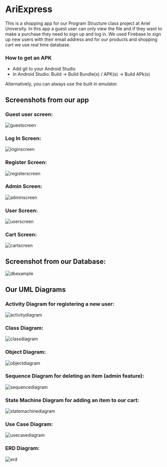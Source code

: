 # AriExpress

This is a shopping app for our Program Structure class project at Ariel University.
In this app a guest user can only view the file and if they want to make a purchase 
they need to sign up and log in.
We used Firebase to sign up new users with their email address and for our products and shopping cart we use real time database.

### How to get an APK

* Add git to your Android Studio
* In Android Studio: Build -> Build Bundle(s) / APK(s) -> Build APk(s)

Alternatively, you can always use the built in emulator.

## Screenshots from our app

### Guest user screen:

![guestscreen](https://user-images.githubusercontent.com/33173449/50595596-bb879e80-0ea9-11e9-99be-80ed808a866a.png)

### Log In Screen:

![loginscreen](https://user-images.githubusercontent.com/33173449/50595608-cc381480-0ea9-11e9-83f0-1a8fe85424a0.png)

### Register Screen:

![registerscreen](https://user-images.githubusercontent.com/33173449/50595712-39e44080-0eaa-11e9-82c9-d0a65d8aaf25.png)

### Admin Screen:

![adminscreen](https://user-images.githubusercontent.com/33173449/50595740-6304d100-0eaa-11e9-975e-7f5a801486e6.png)

### User Screen:

![userscreen](https://user-images.githubusercontent.com/33173449/50595935-25547800-0eab-11e9-8f8f-fc9aacf6c5c9.png)

### Cart Screen:

![cartscreen](https://user-images.githubusercontent.com/33173449/50595987-503ecc00-0eab-11e9-9c53-fc5f737449ae.png)


## Screenshot from our Database:

![dbexample](https://user-images.githubusercontent.com/33173449/50597728-17095a80-0eb1-11e9-9233-c30599def1df.png)

## Our UML Diagrams

### Activity Diagram for registering a new user:

![activitydiagram](https://user-images.githubusercontent.com/33173449/50595184-fa1c5980-0ea7-11e9-85d3-7a82c402da7b.png)

### Class Diagram:

![classdiagram](https://user-images.githubusercontent.com/33173449/50595204-13250a80-0ea8-11e9-9fff-b80e611be791.jpg)

### Object Diagram:

![objectdiagram](https://user-images.githubusercontent.com/33173449/50595228-27690780-0ea8-11e9-88b4-2885d4754d25.jpg)

### Sequence Diagram for deleting an item (admin feature):

![sequencediagram](https://user-images.githubusercontent.com/33173449/50595272-4a93b700-0ea8-11e9-9067-93ed9a8a0079.png)

### State Machine Diagram for adding an item to our cart:

![statemachinediagram](https://user-images.githubusercontent.com/33173449/50595299-61d2a480-0ea8-11e9-895d-201815f0c324.jpg)

### Use Case Diagram:

![usecasediagram](https://user-images.githubusercontent.com/33173449/50595348-92b2d980-0ea8-11e9-925d-208fffe60944.jpg)

### ERD Diagram:

![erd](https://user-images.githubusercontent.com/33173449/50595356-9d6d6e80-0ea8-11e9-900e-18e425564f39.png)












